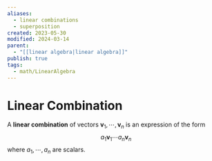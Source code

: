 ```yaml
---
aliases:
  - linear combinations
  - superposition
created: 2023-05-30
modified: 2024-03-14
parent:
  - "[[linear algebra|linear algebra]]"
publish: true
tags:
  - math/LinearAlgebra
---
```


# Linear Combination

A **linear combination** of vectors $\mathbf{v}_1, \cdots, \mathbf{v}_n$ is an expression of the form
$$
  a_1 \mathbf{v}_1 \cdots a_n \mathbf{v}_n
$$
where $a_1, \cdots, a_n$ are scalars.
